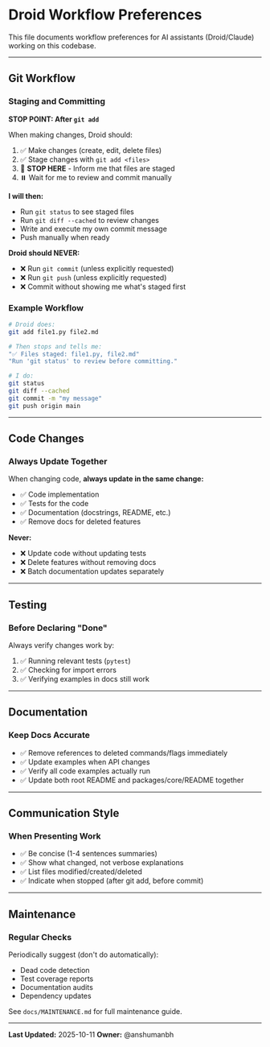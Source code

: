 # Droid Workflow Preferences

This file documents workflow preferences for AI assistants (Droid/Claude) working on this codebase.

---

## Git Workflow

### Staging and Committing

**STOP POINT: After `git add`**

When making changes, Droid should:
1. ✅ Make changes (create, edit, delete files)
2. ✅ Stage changes with `git add <files>`
3. 🛑 **STOP HERE** - Inform me that files are staged
4. ⏸️ Wait for me to review and commit manually

**I will then:**
- Run `git status` to see staged files
- Run `git diff --cached` to review changes
- Write and execute my own commit message
- Push manually when ready

**Droid should NEVER:**
- ❌ Run `git commit` (unless explicitly requested)
- ❌ Run `git push` (unless explicitly requested)
- ❌ Commit without showing me what's staged first

### Example Workflow

```bash
# Droid does:
git add file1.py file2.md

# Then stops and tells me:
"✅ Files staged: file1.py, file2.md"
"Run 'git status' to review before committing."

# I do:
git status
git diff --cached
git commit -m "my message"
git push origin main
```

---

## Code Changes

### Always Update Together

When changing code, **always update in the same change:**
- ✅ Code implementation
- ✅ Tests for the code
- ✅ Documentation (docstrings, README, etc.)
- ✅ Remove docs for deleted features

**Never:**
- ❌ Update code without updating tests
- ❌ Delete features without removing docs
- ❌ Batch documentation updates separately

---

## Testing

### Before Declaring "Done"

Always verify changes work by:
1. ✅ Running relevant tests (`pytest`)
2. ✅ Checking for import errors
3. ✅ Verifying examples in docs still work

---

## Documentation

### Keep Docs Accurate

- ✅ Remove references to deleted commands/flags immediately
- ✅ Update examples when API changes
- ✅ Verify all code examples actually run
- ✅ Update both root README and packages/core/README together

---

## Communication Style

### When Presenting Work

- ✅ Be concise (1-4 sentences summaries)
- ✅ Show what changed, not verbose explanations
- ✅ List files modified/created/deleted
- ✅ Indicate when stopped (after git add, before commit)

---

## Maintenance

### Regular Checks

Periodically suggest (don't do automatically):
- Dead code detection
- Test coverage reports
- Documentation audits
- Dependency updates

See `docs/MAINTENANCE.md` for full maintenance guide.

---

**Last Updated:** 2025-10-11
**Owner:** @anshumanbh
